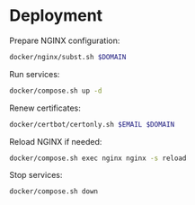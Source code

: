 # Deployment

Prepare NGINX configuration:

```bash
docker/nginx/subst.sh $DOMAIN
```

Run services:

```bash
docker/compose.sh up -d
```

Renew certificates:

```bash
docker/certbot/certonly.sh $EMAIL $DOMAIN
```

Reload NGINX if needed:

```bash
docker/compose.sh exec nginx nginx -s reload
```

Stop services:

```bash
docker/compose.sh down
```
